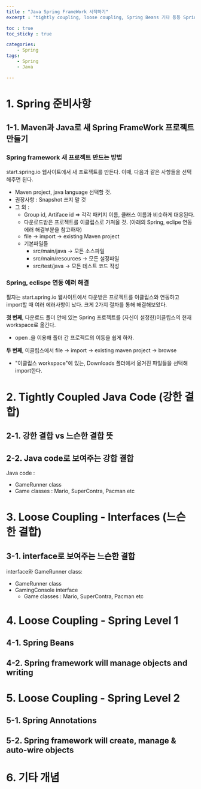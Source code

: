 ```yaml
---
title : "Java Spring FrameWork 시작하기"
excerpt : "tightly coupling, loose coupling, Spring Beans 기타 등등 Spring FrameWork 소개"

toc : true
toc_sticky : true

categories:
    - Spring
tags:
    - Spring
    - Java

---
```


# 1. Spring 준비사항

## 1-1. Maven과 Java로 새 Spring FrameWork 프로젝트 만들기

### Spring framework 새 프로젝트 만드는 방법

start.spring.io 웹사이트에서 새 프로젝트를 만든다. 이때, 다음과 같은 사항들을 선택해주면 된다.

 - Maven project, java language 선택할 것.
 - 권장사항 : Snapshot 쓰지 말 것
 - 그 외 : 
    - Group id, Artiface id => 각각 패키지 이름, 클래스 이름과 비슷하게 대응된다.
    - 다운로드받은 프로젝트를 이클립스로 가져올 것. (아래의 Spring, eclipe 연동 에러 해결부분을 참고하자)
    - file -> import -> existing Maven project
    - 기본파일들
        - src/main/java -> 모든 소스파일
        - src/main/resources -> 모든 설정파일
        - src/test/java -> 모든 테스트 코드 작성

### Spring, eclispe 연동 에러 해결

필자는 start.spring.io 웹사이트에서 다운받은 프로젝트를 이클립스와 연동하고 import할 때 여러 에러사항이 났다.
크게 2가지 절차를 통해 해결해보았다.

**첫 번째**, 다운로드 폴더 안에 있는 Spring 프로젝트를 (자신이 설정한)이클립스의 현재 workspace로 옮긴다.
- open .을 이용해 폴더 간 프로젝트의 이동을 쉽게 하자.

**두 번째**, 이클립스에서 file -> import -> existing maven project -> browse
- "이클립스 workspace"에 있는, Downloads 폴더에서 옮겨진 파일들을 선택해 import한다.



# 2. Tightly Coupled Java Code (강한 결합)

## 2-1. 강한 결합 vs 느슨한 결합 뜻

## 2-2. Java code로 보여주는 강합 결합
Java code :
 - GameRunner class
 - Game classes : Mario, SuperContra, Pacman etc



# 3. Loose Coupling - Interfaces (느슨한 결합)
## 3-1. interface로 보여주는 느슨한 결합
interface와 GameRunner class:
 - GameRunner class
 - GamingConsole interface
    - Game classes : Mario, SuperContra, Pacman etc



# 4. Loose Coupling - Spring Level 1
## 4-1. Spring Beans
## 4-2. Spring framework will manage objects and writing



# 5. Loose Coupling - Spring Level 2
## 5-1. Spring Annotations
## 5-2. Spring framework will create, manage & auto-wire objects



# 6. 기타 개념